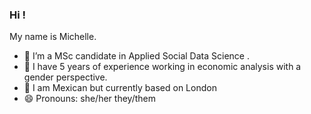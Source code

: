 ### Hi !
My name is Michelle.
- 🔭 I’m a MSc candidate in Applied Social Data Science .
- 🎯 I have 5 years of experience working in economic analysis with a gender perspective. 
- 📍 I am Mexican but currently based on London
- 😄 Pronouns: she/her they/them
